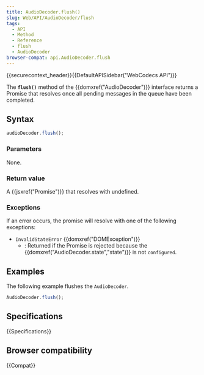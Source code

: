 ```yaml
---
title: AudioDecoder.flush()
slug: Web/API/AudioDecoder/flush
tags:
  - API
  - Method
  - Reference
  - flush
  - AudioDecoder
browser-compat: api.AudioDecoder.flush
---
```

{{securecontext_header}}{{DefaultAPISidebar("WebCodecs API")}}

The **`flush()`** method of the {{domxref("AudioDecoder")}} interface returns a Promise that resolves once all pending messages in the queue have been completed.

## Syntax

```js
audioDecoder.flush();
```

### Parameters

None.

### Return value

A {{jsxref("Promise")}} that resolves with undefined.

### Exceptions

If an error occurs, the promise will resolve with one of the following exceptions:

- `InvalidStateError` {{domxref("DOMException")}}
  - : Returned if the Promise is rejected because the {{domxref("AudioDecoder.state","state")}} is not `configured`.

## Examples

The following example flushes the `AudioDecoder`.

```js
AudioDecoder.flush();
```

## Specifications

{{Specifications}}

## Browser compatibility

{{Compat}}
